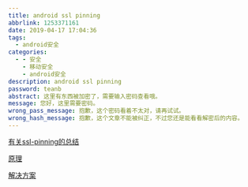 ```yaml
---
title: android ssl pinning
abbrlink: 1253371161
date: 2019-04-17 17:04:36
tags:
  - android安全
categories:
  - - 安全
    - 移动安全
    - android安全
description: android ssl pinning
password: teanb
abstract: 这里有东西被加密了，需要输入密码查看哦。
message: 您好，这里需要密码。
wrong_pass_message: 抱歉，这个密码看着不太对，请再试试。
wrong_hash_message: 抱歉，这个文章不能被纠正，不过您还是能看看解密后的内容。
---
```



[有关ssl-pinning的总结](https://www.jianshu.com/p/22b56d977825)  

[原理](https://nabla-c0d3.github.io/blog/2016/02/21/ssl-kill-switch-twitter/)  

[解决方案](https://github.com/nabla-c0d3/ssl-kill-switch2)  